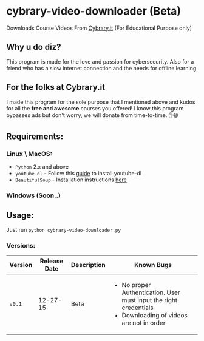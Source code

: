 # cybrary-video-downloader (Beta)
Downloads Course Videos From [Cybrary.it](https://www.cybrary.it/) (For Educational Purpose only)
## Why u do diz?
This program is made for the love and passion for cybersecurity. Also for a friend who has a slow internet connection and the needs for offline learning
## For the folks at Cybrary.it
I made this program for the sole purpose that I mentioned above and kudos for all the **free and awesome** courses you offered! I know this program bypasses ads but don't worry, we will donate from time-to-time.
:hand::smile:
## Requirements:
### Linux \ MacOS:
- `Python` 2.x and above
- `youtube-dl` - Follow this [guide](https://rg3.github.io/youtube-dl/download.html) to install youtube-dl
- `BeautifulSoup` - Installation instructions [here](http://www.crummy.com/software/BeautifulSoup/bs4/doc/#installing-beautiful-soup)

### Windows (Soon..)

## Usage:
Just run `python cybrary-video-downloader.py`


### Versions:
| Version  | Release Date | Description| Known Bugs |
| ------------- | ------------- | ------------- | ------------- |
| `v0.1`  | 12-27-15  | Beta  | <ul><li>No proper Authentication. User must input the right credentials</li><li>Downloading of videos are not in order</li></ul> |
